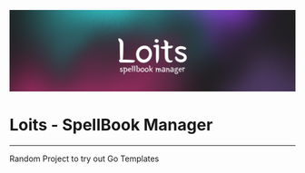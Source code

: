 ![LoitsHeader](./.github/header.png)

# Loits - SpellBook Manager 
---

Random Project to try out Go Templates 
